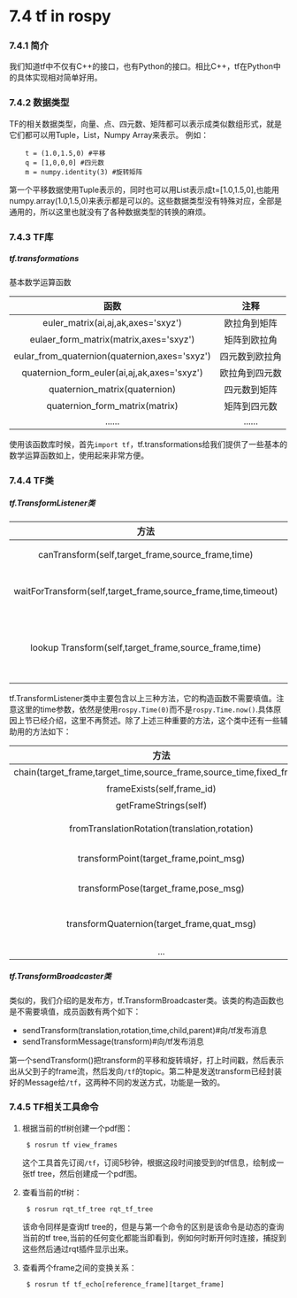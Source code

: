 # 7.4 tf in rospy
### 7.4.1 简介
我们知道tf中不仅有C++的接口，也有Python的接口。相比C++，tf在Python中的具体实现相对简单好用。
### 7.4.2 数据类型
TF的相关数据类型，向量、点、四元数、矩阵都可以表示成类似数组形式，就是它们都可以用Tuple，List，Numpy Array来表示。
    例如：
    
        t = (1.0,1.5,0) #平移
        q = [1,0,0,0] #四元数
        m = numpy.identity(3) #旋转矩阵
        
第一个平移数据使用Tuple表示的，同时也可以用List表示成t=[1.0,1.5,0],也能用numpy.array(1.0,1.5,0)来表示都是可以的。这些数据类型没有特殊对应，全部是通用的，所以这里也就没有了各种数据类型的转换的麻烦。

### 7.4.3 TF库
##### tf.transformations
基本数学运算函数

|   函数    | 注释 |
| :------:   | :------:           |
| euler_matrix(ai,aj,ak,axes='sxyz')|  欧拉角到矩阵 |
| eulaer_form_matrix(matrix,axes='sxyz')|矩阵到欧拉角|
| eular_from_quaternion(quaternion,axes='sxyz')|四元数到欧拉角|
| quaternion_form_euler(ai,aj,ak,axes='sxyz')|欧拉角到四元数|
| quaternion_matrix(quaternion)|四元数到矩阵|
| quaternion_form_matrix(matrix)| 矩阵到四元数|
| ......   | ......|

使用该函数库时候，首先`import tf`，tf.transformations给我们提供了一些基本的数学运算函数如上，使用起来非常方便。

### 7.4.4 TF类

##### tf.TransformListener类

|   方法    | 作用 |
| :------:   | :------:           |
| canTransform(self,target_frame,source_frame,time)| frame是否相通 |
| waitForTransform(self,target_frame,source_frame,time,timeout)|阻塞直到frame相通|
|lookup Transform(self,target_frame,source_frame,time)|查看相对的tf，返回（trans，quat）|

tf.TransformListener类中主要包含以上三种方法，它的构造函数不需要填值。注意这里的time参数，依然是使用`rospy.Time(0)`而不是`rospy.Time.now()`.具体原因上节已经介绍，这里不再赘述。除了上述三种重要的方法，这个类中还有一些辅助用的方法如下：

|   方法    | 作用 |
| :------:   | :------:           |
| chain(target_frame,target_time,source_frame,source_time,fixed_frame)| frame的连接关系 |
| frameExists(self,frame_id)|frame是否存在|
|getFrameStrings(self)|返回所有tf的名称|
|fromTranslationRotation(translation,rotation)|根据平移和旋转返回4X4矩阵|
|transformPoint(target_frame,point_msg)|将PointStamped消息转换到新frame下|
|transformPose(target_frame,pose_msg)|将PoseStamped消息转换到新frame下|
|transformQuaternion(target_frame,quat_msg)|将QuaternionStamped...返回相同类型|
|...|...|

##### tf.TransformBroadcaster类
类似的，我们介绍的是发布方，tf.TransformBroadcaster类。该类的构造函数也是不需要填值，成员函数有两个如下：

* sendTransform(translation,rotation,time,child,parent)#向/tf发布消息
* sendTransformMessage(transform)#向/tf发布消息

第一个sendTransform()把transform的平移和旋转填好，打上时间戳，然后表示出从父到子的frame流，然后发向`/tf`的topic。第二种是发送transform已经封装好的Message给`/tf`，这两种不同的发送方式，功能是一致的。

### 7.4.5 TF相关工具命令

1. 根据当前的tf树创建一个pdf图：

        $ rosrun tf view_frames
    这个工具首先订阅`/tf`，订阅5秒钟，根据这段时间接受到的tf信息，绘制成一张tf tree，然后创建成一个pdf图。
2. 查看当前的tf树：

        $ rosrun rqt_tf_tree rqt_tf_tree
    该命令同样是查询tf tree的，但是与第一个命令的区别是该命令是动态的查询当前的tf tree,当前的任何变化都能当即看到，例如何时断开何时连接，捕捉到这些然后通过rqt插件显示出来。
    
3. 查看两个frame之间的变换关系：

        $ rosrun tf tf_echo[reference_frame][target_frame]






